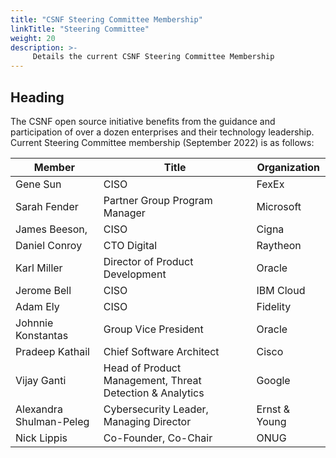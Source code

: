 ```yaml
---
title: "CSNF Steering Committee Membership"
linkTitle: "Steering Committee"
weight: 20
description: >-
     Details the current CSNF Steering Committee Membership
---
```


## Heading

The CSNF open source initiative benefits from the guidance and participation of over a dozen enterprises and their technology leadership. Current
Steering Committee membership (September 2022) is as follows:


| Member | Title | Organization|
|---|---|---|
| Gene Sun | CISO | FexEx | 
| Sarah Fender | Partner Group Program Manager | Microsoft|
| James Beeson, | CISO | Cigna|
| Daniel Conroy | CTO Digital | Raytheon |
| Karl Miller | Director of Product Development | Oracle |
| Jerome Bell | CISO | IBM Cloud| 
| Adam Ely | CISO| Fidelity|
| Johnnie Konstantas | Group Vice President | Oracle |
| Pradeep Kathail | Chief Software Architect | Cisco | 
| Vijay Ganti| Head of Product Management, Threat Detection & Analytics | Google | 
| Alexandra Shulman-Peleg | Cybersecurity Leader, Managing Director | Ernst & Young |
| Nick Lippis| Co-Founder, Co-Chair | ONUG | 

